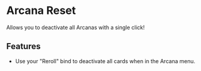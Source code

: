 # Arcana Reset

Allows you to deactivate all Arcanas with a single click!

## Features

- Use your "Reroll" bind to deactivate all cards when in the Arcana menu.

